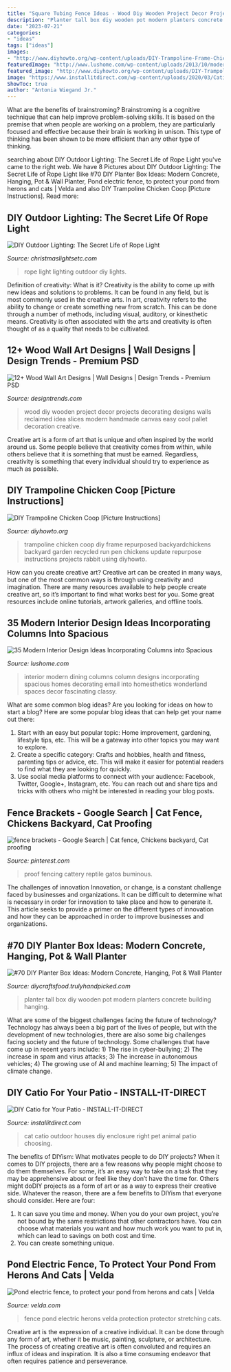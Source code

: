 ```yaml
---
title: "Square Tubing Fence Ideas - Wood Diy Wooden Project Decor Projects Decorating Designs Walls Reclaimed Idea Slices Modern Handmade Canvas Easy Cool Pallet Decoration Creative"
description: "Planter tall box diy wooden pot modern planters concrete building hanging"
date: "2023-07-21"
categories:
- "ideas"
tags: ["ideas"]
images:
- "http://www.diyhowto.org/wp-content/uploads/DIY-Trampoline-Frame-Chicken-Coop-Inspiration-05-DIYHowto.jpg"
featuredImage: "http://www.lushome.com/wp-content/uploads/2013/10/modern-interior-design-decorating-with-columns-32.jpg"
featured_image: "http://www.diyhowto.org/wp-content/uploads/DIY-Trampoline-Frame-Chicken-Coop-Inspiration-05-DIYHowto.jpg"
image: "https://www.installitdirect.com/wp-content/uploads/2020/03/Catio-Ideas-scaled.jpg"
ShowToc: true
author: "Antonia Wiegand Jr."
---
```



What are the benefits of brainstroming?
Brainstroming is a cognitive technique that can help improve problem-solving skills. It is based on the premise that when people are working on a problem, they are particularly focused and effective because their brain is working in unison. This type of thinking has been shown to be more efficient than any other type of thinking.

	

		
searching about DIY Outdoor Lighting: The Secret Life of Rope Light you've came to the right web. We have 8 Pictures about DIY Outdoor Lighting: The Secret Life of Rope Light like #70 DIY Planter Box Ideas: Modern Concrete, Hanging, Pot &amp; Wall Planter, Pond electric fence, to protect your pond from herons and cats | Velda and also DIY Trampoline Chicken Coop [Picture Instructions]. Read more:
		
    
## DIY Outdoor Lighting: The Secret Life Of Rope Light

<img loading=lazy src="https://www.christmaslightsetc.com/images/CategoryDetail/49640/rope-light-walkway-lights-9078.jpg" onerror="this.onerror=null;this.src='https://tse4.mm.bing.net/th?id=OIP.B2OT8S9dk1wide1Ci0FquAHaJV&amp;pid=15.1';" alt="DIY Outdoor Lighting: The Secret Life of Rope Light">

_Source: christmaslightsetc.com_

>rope light lighting outdoor diy lights. 

	

Definition of creativity: What is it?
Creativity is the ability to come up with new ideas and solutions to problems. It can be found in any field, but is most commonly used in the creative arts. In art, creativity refers to the ability to change or create something new from scratch. This can be done through a number of methods, including visual, auditory, or kinesthetic means. Creativity is often associated with the arts and creativity is often thought of as a quality that needs to be cultivated.

    
## 12+ Wood Wall Art Designs | Wall Designs | Design Trends - Premium PSD

<img loading=lazy src="https://images.designtrends.com/wp-content/uploads/2016/01/11120910/Slices-Wood-Wall-Art-Design.jpeg" onerror="this.onerror=null;this.src='https://tse1.mm.bing.net/th?id=OIP.yh5twjI2PwZPFjwvDP3PtQHaE8&amp;pid=15.1';" alt="12+ Wood Wall Art Designs | Wall Designs | Design Trends - Premium PSD">

_Source: designtrends.com_

>wood diy wooden project decor projects decorating designs walls reclaimed idea slices modern handmade canvas easy cool pallet decoration creative. 

	

Creative art is a form of art that is unique and often inspired by the world around us. Some people believe that creativity comes from within, while others believe that it is something that must be earned. Regardless, creativity is something that every individual should try to experience as much as possible.

    
## DIY Trampoline Chicken Coop [Picture Instructions]

<img loading=lazy src="http://www.diyhowto.org/wp-content/uploads/DIY-Trampoline-Frame-Chicken-Coop-Inspiration-05-DIYHowto.jpg" onerror="this.onerror=null;this.src='https://tse2.mm.bing.net/th?id=OIP.poSr5zElvwpllRHTGkoZzgHaE7&amp;pid=15.1';" alt="DIY Trampoline Chicken Coop [Picture Instructions]">

_Source: diyhowto.org_

>trampoline chicken coop diy frame repurposed backyardchickens backyard garden recycled run pen chickens update repurpose instructions projects rabbit using diyhowto. 

	

How can you create creative art?
Creative art can be created in many ways, but one of the most common ways is through using creativity and imagination. There are many resources available to help people create creative art, so it’s important to find what works best for you. Some great resources include online tutorials, artwork galleries, and offline tools.

    
## 35 Modern Interior Design Ideas Incorporating Columns Into Spacious

<img loading=lazy src="http://www.lushome.com/wp-content/uploads/2013/10/modern-interior-design-decorating-with-columns-32.jpg" onerror="this.onerror=null;this.src='https://tse2.mm.bing.net/th?id=OIP.gCPz6ZeU1PYMUTeLpyLqWwHaJ3&amp;pid=15.1';" alt="35 Modern Interior Design Ideas Incorporating Columns into Spacious">

_Source: lushome.com_

>interior modern dining columns column designs incorporating spacious homes decorating email into homesthetics wonderland spaces decor fascinating classy. 

	

What are some common blog ideas?
Are you looking for ideas on how to start a blog? Here are some popular blog ideas that can help get your name out there: 
1. Start with an easy but popular topic: Home improvement, gardening, lifestyle tips, etc. This will be a gateway into other topics you may want to explore.
2. Create a specific category: Crafts and hobbies, health and fitness, parenting tips or advice, etc. This will make it easier for potential readers to find what they are looking for quickly.
3. Use social media platforms to connect with your audience: Facebook, Twitter, Google+, Instagram, etc. You can reach out and share tips and tricks with others who might be interested in reading your blog posts.

    
## Fence Brackets - Google Search | Cat Fence, Chickens Backyard, Cat Proofing

<img loading=lazy src="https://i.pinimg.com/736x/dd/96/0a/dd960ac9b5afd46d1608bcbd1a44bba7.jpg" onerror="this.onerror=null;this.src='https://tse3.mm.bing.net/th?id=OIP.asNbgE7QKi3JXyzlb_qHiQHaLl&amp;pid=15.1';" alt="fence brackets - Google Search | Cat fence, Chickens backyard, Cat proofing">

_Source: pinterest.com_

>proof fencing cattery reptile gatos buminous. 

	

The challenges of innovation
Innovation, or change, is a constant challenge faced by businesses and organizations. It can be difficult to determine what is necessary in order for innovation to take place and how to generate it. This article seeks to provide a primer on the different types of innovation and how they can be approached in order to improve businesses and organizations.

    
## #70 DIY Planter Box Ideas: Modern Concrete, Hanging, Pot &amp; Wall Planter

<img loading=lazy src="https://diycraftsfood.trulyhandpicked.com/wp-content/uploads/2016/11/DIY-tall-planter-box-4.jpg" onerror="this.onerror=null;this.src='https://tse2.mm.bing.net/th?id=OIP._4U7CBXaI4YSc_HnRz_mMgHaJ4&amp;pid=15.1';" alt="#70 DIY Planter Box Ideas: Modern Concrete, Hanging, Pot &amp; Wall Planter">

_Source: diycraftsfood.trulyhandpicked.com_

>planter tall box diy wooden pot modern planters concrete building hanging. 

	

What are some of the biggest challenges facing the future of technology?
Technology has always been a big part of the lives of people, but with the development of new technologies, there are also some big challenges facing society and the future of technology. Some challenges that have come up in recent years include: 1) The rise in cyber-bullying; 2) The increase in spam and virus attacks; 3) The increase in autonomous vehicles; 4) The growing use of AI and machine learning; 5) The impact of climate change.

    
## DIY Catio For Your Patio - INSTALL-IT-DIRECT

<img loading=lazy src="https://www.installitdirect.com/wp-content/uploads/2020/03/Catio-Ideas-scaled.jpg" onerror="this.onerror=null;this.src='https://tse4.mm.bing.net/th?id=OIP.cQqxwjAevxRbswKgKgkCFgHaE7&amp;pid=15.1';" alt="DIY Catio for Your Patio - INSTALL-IT-DIRECT">

_Source: installitdirect.com_

>cat catio outdoor houses diy enclosure right pet animal patio choosing. 

	

The benefits of DIYism: What motivates people to do DIY projects?
When it comes to DIY projects, there are a few reasons why people might choose to do them themselves. For some, it’s an easy way to take on a task that they may be apprehensive about or feel like they don’t have the time for. Others might doDIY projects as a form of art or as a way to express their creative side. Whatever the reason, there are a few benefits to DIYism that everyone should consider. Here are four: 
1) It can save you time and money. When you do your own project, you’re not bound by the same restrictions that other contractors have. You can choose what materials you want and how much work you want to put in, which can lead to savings on both cost and time. 
2) You can create something unique.

    
## Pond Electric Fence, To Protect Your Pond From Herons And Cats | Velda

<img loading=lazy src="https://www.velda.nl/app/uploads/sites/3/2015/11/pond-protector-2.jpg" onerror="this.onerror=null;this.src='https://tse2.mm.bing.net/th?id=OIP.PFR1-qT-jBWCFujj6MaIsAHaDr&amp;pid=15.1';" alt="Pond electric fence, to protect your pond from herons and cats | Velda">

_Source: velda.com_

>fence pond electric herons velda protection protector stretching cats. 

	

Creative art is the expression of a creative individual. It can be done through any form of art, whether it be music, painting, sculpture, or architecture. The process of creating creative art is often convoluted and requires an influx of ideas and inspiration. It is also a time consuming endeavor that often requires patience and perseverance.

